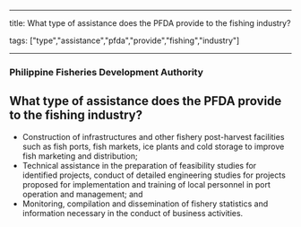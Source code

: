 
---

title: What type of assistance does the PFDA provide to the fishing industry?

tags: ["type","assistance","pfda","provide","fishing","industry"]

---

### Philippine Fisheries Development Authority

## What type of assistance does the PFDA provide to the fishing industry?


 - Construction of infrastructures and other fishery post-harvest facilities such as fish ports, fish markets, ice plants and cold storage to improve fish marketing and distribution;
 - Technical assistance in the preparation of feasibility studies for identified projects, conduct of detailed engineering studies for projects proposed for implementation and training of local personnel in port operation and management; and
 - Monitoring, compilation and dissemination of fishery statistics and information necessary in the conduct of business activities.
